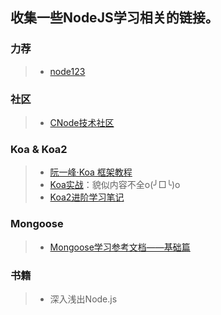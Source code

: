 ## 收集一些NodeJS学习相关的链接。

### 力荐
> * [node123](https://github.com/youyudehexie/node123)

### 社区
> * [CNode技术社区](https://cnodejs.org/)

### Koa & Koa2
> * [阮一峰·Koa 框架教程](http://www.ruanyifeng.com/blog/2017/08/koa.html)
> * [Koa实战](http://book.apebook.org/minghe/koa-action/index.html)：貌似内容不全o(╯□╰)o
> * [Koa2进阶学习笔记](https://chenshenhai.github.io/koa2-note/)

### Mongoose
> * [Mongoose学习参考文档——基础篇](https://cnodejs.org/topic/504b4924e2b84515770103dd)

### 书籍
> * 深入浅出Node.js
